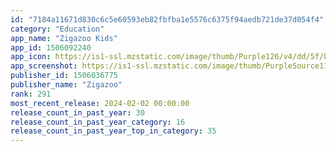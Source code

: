 ```yaml
---
id: "7184a11671d830c6c5e60593eb82fbfba1e5576c6375f94aedb721de37d054f4"
category: "Education"
app_name: "Zigazoo Kids"
app_id: 1506092240
app_icon: https://is1-ssl.mzstatic.com/image/thumb/Purple126/v4/dd/5f/be/dd5fbe77-9548-a4a9-ad7b-6cff0335fba0/ZigazooKidsAppIcon-0-0-1x_U007emarketing-0-0-0-7-0-0-sRGB-0-0-0-GLES2_U002c0-512MB-85-220-0-0.png/1024x1024bb.png
app_screenshot: https://is1-ssl.mzstatic.com/image/thumb/PurpleSource116/v4/c0/9f/d6/c09fd6ba-34f6-0e16-e1c1-9e77ed8d5762/ecd2805f-422c-4872-932c-2f430067fabf_Safe_Social_Media_for_Kids_6.5.png/1242x2688bb.png
publisher_id: 1506036775
publisher_name: "Zigazoo"
rank: 291
most_recent_release: 2024-02-02 00:00:00
release_count_in_past_year: 30
release_count_in_past_year_category: 16
release_count_in_past_year_top_in_category: 35
---
```

